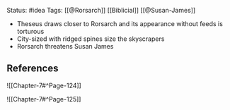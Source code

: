 Status: #idea
Tags: [[@Rorsarch]] [[Biblicial]] [[@Susan-James]]

* Theseus draws closer to Rorsarch and its appearance without feeds is torturous
* City-sized with ridged spines size the skyscrapers
* Rorsarch threatens Susan James

## References

![[Chapter-7#^Page-124]]

![[Chapter-7#^Page-125]]